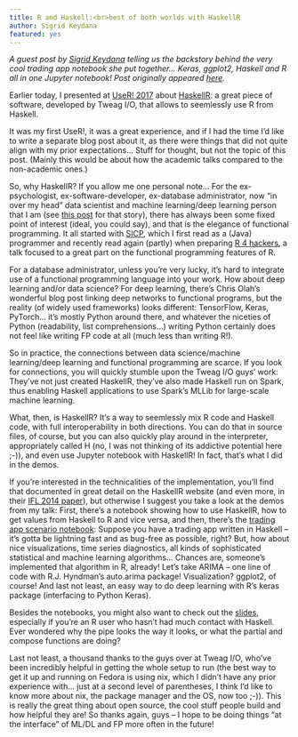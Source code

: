 ```yaml
---
title: R and Haskell:<br>best of both worlds with HaskellR
author: Sigrid Keydana
featured: yes
---
```


*A guest post by [Sigrid Keydana][sigrid-keydana] telling us the backstory behind the
very cool trading app notebook she put together... Keras, ggplot2,
Haskell and R all in one Jupyter notebook! Post originally appeared
[here][original-post].*

[sigrid-keydana]: https://recurrentnull.wordpress.com/about/
[trading-notebook]: http://nbviewer.jupyter.org/github/skeydan/haskellR-intro/blob/master/stockmarket_demo.ipynb
[original-post]: https://recurrentnull.wordpress.com/2017/07/07/haskellr/

Earlier today, I presented at [UseR! 2017][user2017]
about [HaskellR][haskellr]: a great piece of software, developed by
Tweag I/O, that allows to seemlessly use R from Haskell.

[haskellr]: https://tweag.github.io/HaskellR/
[user2017]: https://user2017.brussels/

It was my first UseR!, it was a great experience, and if I had the
time I’d like to write a separate blog post about it, as there were
things that did not quite align with my prior expectations… Stuff for
thought, but not the topic of this post. (Mainly this would be about
how the academic talks compared to the non-academic ones.)

So, why HaskellR? If you allow me one personal note… For the
ex-psychologist, ex-software-developer, ex-database administrator, now
“in over my head” data scientist and machine learning/deep learning
person that I am (see [this post][doing-data-science] for that story),
there has always been some fixed point of interest (ideal, you could
say), and that is the elegance of functional programming. It all
started with [SICP][sicp], which I first read as a (Java) programmer
and recently read again (partly) when
preparing [R 4 hackers][r4hackers], a talk focused to a great part on
the functional programming features of R.

[sicp]: https://mitpress.mit.edu/sicp/
[r4hackers]: https://recurrentnull.wordpress.com/2017/03/20/r-4-hackers/
[doing-data-science]: https://recurrentnull.wordpress.com/2016/09/05/doing-data-science/

For a database administrator, unless you’re very lucky, it’s hard to
integrate use of a functional programming language into your work. How
about deep learning and/or data science? For deep learning, there’s
Chris Olah’s wonderful blog post linking deep networks to functional
programs, but the reality (of widely used frameworks) looks different:
TensorFlow, Keras, PyTorch… it’s mostly Python around there, and
whatever the niceties of Python (readability, list comprehensions…)
writing Python certainly does not feel like writing FP code at all
(much less than writing R!).

So in practice, the connections between data science/machine
learning/deep learning and functional programming are scarce. If you
look for connections, you will quickly stumble upon the Tweag I/O
guys’ work: They’ve not just created HaskellR, they’ve also made
Haskell run on Spark, thus enabling Haskell applications to use
Spark’s MLLib for large-scale machine learning.

What, then, is HaskellR? It’s a way to seemlessly mix R code and
Haskell code, with full interoperability in both directions. You can
do that in source files, of course, but you can also quickly play
around in the interpreter, appropriately called H (no, I was not
thinking of its addictive potential here ;-)), and even use Jupyter
notebook with HaskellR! In fact, that’s what I did in the demos.

If you’re interested in the technicalities of the implementation,
you’ll find that documented in great detail on the HaskellR website
(and even more, in their [IFL 2014 paper][ifl2014]), but otherwise
I suggest you take a look at the demos from my talk: First, there’s
a notebook showing how to use HaskellR, how to get values from Haskell
to R and vice versa, and then, there’s
the [trading app scenario notebook][trading-notebook]: Suppose you
have a trading app written in Haskell – it’s gotta be lightning fast
and as bug-free as possible, right? But, how about nice
visualizations, time series diagnostics, all kinds of sophisticated
statistical and machine learning algorithms… Chances are, someone’s
implemented that algorithm in R, already! Let’s take ARIMA – one line
of code with R.J. Hyndman’s auto.arima package! Visualization?
ggplot2, of course! And last not least, an easy way to do deep
learning with R’s keras package (interfacing to Python Keras).

[ifl2014]: https://ifl2014.github.io/submissions/ifl2014_submission_16.pdf
[haskellr-intro]: http://nbviewer.jupyter.org/github/skeydan/haskellR-intro/blob/master/haskellR_demo.ipynb

Besides the notebooks, you might also want to check out the [slides][slides],
especially if you’re an R user who hasn’t had much contact with
Haskell. Ever wondered why the pipe looks the way it looks, or what
the partial and compose functions are doing?

[slides]: http://rpubs.com/zkajdan/289817

Last not least, a thousand thanks to the guys over at Tweag I/O,
who’ve been incredibly helpful in getting the whole setup to run (the
best way to get it up and running on Fedora is using nix, which
I didn’t have any prior experience with… just at a second level of
parentheses, I think I’d like to know more about nix, the package
manager and the OS, now too ;-)). This is really the great thing about
open source, the cool stuff people build and how helpful they are! So
thanks again, guys – I hope to be doing things “at the interface” of
ML/DL and FP more often in the future!
